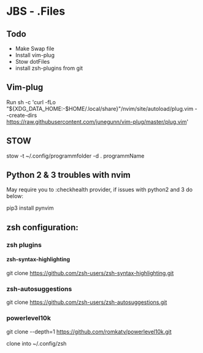 # JBS - .Files

## Todo
- Make Swap file
- Install vim-plug
- Stow dotFiles
- install zsh-plugins from git

## Vim-plug

Run sh -c 'curl -fLo "${XDG_DATA_HOME:-$HOME/.local/share}"/nvim/site/autoload/plug.vim --create-dirs \
       https://raw.githubusercontent.com/junegunn/vim-plug/master/plug.vim'

## STOW

stow -t ~/.config/programmfolder -d . programmName


## Python 2 & 3 troubles with nvim

May require you to :checkhealth provider, if issues with python2 and 3 do below:

pip3 install pynvim


## zsh configuration:



### zsh plugins

#### zsh-syntax-highlighting
git clone https://github.com/zsh-users/zsh-syntax-highlighting.git

### zsh-autosuggestions
git clone https://github.com/zsh-users/zsh-autosuggestions.git

### powerlevel10k
git clone --depth=1 https://github.com/romkatv/powerlevel10k.git

clone into ~/.config/zsh


